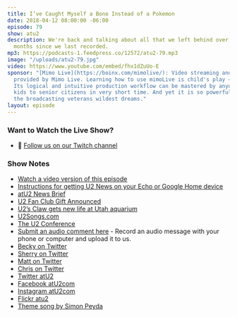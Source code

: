 ```yaml
---
title: I’ve Caught Myself a Bono Instead of a Pokemon
date: 2018-04-12 08:00:00 -06:00
episode: 79
show: atu2
description: We're back and talking about all that we left behind over the last 3
  months since we last recorded.
mp3: https://podcasts-1.feedpress.co/12572/atu2-79.mp3
image: "/uploads/atu2-79.jpg"
video: https://www.youtube.com/embed/fhx1dZuUo-E
sponsor: "[Mimo Live](https://boinx.com/mimolive/): Video streaming and production
  provided by Mimo Live. Learning how to use mimoLive is child's play – literally.
  Its logical and intuitive production workflow can be mastered by anyone from school
  kids to senior citizens in very short time. And yet it is so powerful, it also satisfies
  the broadcasting veterans wildest dreams."
layout: episode
---
```


### Want to Watch the Live Show?

* 💙 [Follow us on our Twitch channel](https://www.twitch.tv/goodstuff_fm)

### Show Notes

* [Watch a video version of this episode](https://www.youtube.com/watch?v=fhx1dZuUo-E)
* [Instructions for getting U2 News on your Echo or Google Home device](https://www.atu2.com/news/new-get-u2-news-via-amazon-echo-google-home-and-siri-devices.html)
* [atU2 News Brief](https://anchor.fm/atu2)
* [U2 Fan Club Gift Announced](https://www.atu2.com/news/new-u2-fan-club-gift-announced-for-2018.html)
* [U2’s Claw gets new life at Utah aquarium](https://www.atu2.com/news/u2-claw-gets-new-life-at-utah-aquarium.html)
* [U2Songs.com](http://www.u2songs.com)
* [The U2 Conference](http://u2conference.com)
* [Submit an audio comment here](https://www.dropbox.com/request/GA6MTwhVo618jrGPyDuE) - Record an audio message with your phone or computer and upload it to us.
* [Becky on Twitter](https://twitter.com/bmyers)
* [Sherry on Twitter](https://twitter.com/atu2comsherry)
* [Matt on Twitter](https://twitter.com/mattmcgee)
* [Chris on Twitter](https://twitter.com/iChris)
* [Twitter atU2](https://twitter.com/atu2)
* [Facebook atU2com](https://www.facebook.com/atu2com)
* [Instagram atU2com](https://www.instagram.com/atu2com/)
* [Flickr atu2](https://www.flickr.com/photos/atu2com/)
* [Theme song by Simon Peyda](https://simonpeyda.wordpress.com/2016/04/06/how-to-dismantle-a-sirens-song-the-making-of-a-podcast-theme/)
